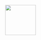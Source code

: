 <div id="header" align="center">
  <img src="https://giphy.com/embed/du3J3cXyzhj75IOgvA](https://media3.giphy.com/media/du3J3cXyzhj75IOgvA/giphy.gif" width="100"/>
</div>

